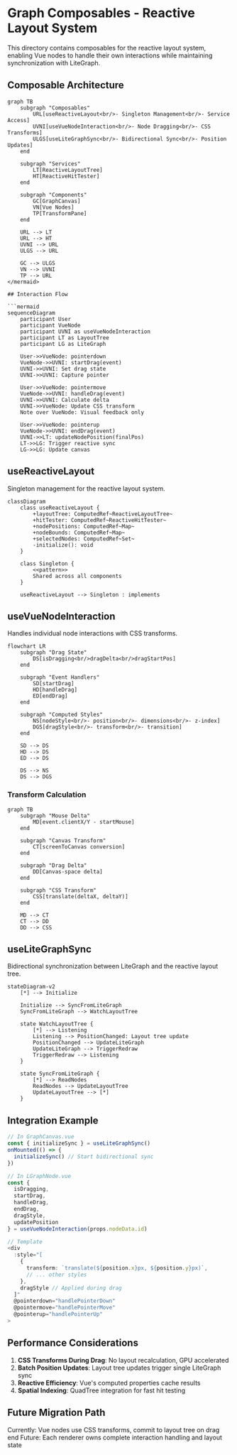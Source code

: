 # Graph Composables - Reactive Layout System

This directory contains composables for the reactive layout system, enabling Vue nodes to handle their own interactions while maintaining synchronization with LiteGraph.

## Composable Architecture

```mermaid
graph TB
    subgraph "Composables"
        URL[useReactiveLayout<br/>- Singleton Management<br/>- Service Access]
        UVNI[useVueNodeInteraction<br/>- Node Dragging<br/>- CSS Transforms]
        ULGS[useLiteGraphSync<br/>- Bidirectional Sync<br/>- Position Updates]
    end

    subgraph "Services"
        LT[ReactiveLayoutTree]
        HT[ReactiveHitTester]
    end

    subgraph "Components"
        GC[GraphCanvas]
        VN[Vue Nodes]
        TP[TransformPane]
    end

    URL --> LT
    URL --> HT
    UVNI --> URL
    ULGS --> URL
    
    GC --> ULGS
    VN --> UVNI
    TP --> URL
</mermaid>

## Interaction Flow

```mermaid
sequenceDiagram
    participant User
    participant VueNode
    participant UVNI as useVueNodeInteraction
    participant LT as LayoutTree
    participant LG as LiteGraph

    User->>VueNode: pointerdown
    VueNode->>UVNI: startDrag(event)
    UVNI->>UVNI: Set drag state
    UVNI->>UVNI: Capture pointer
    
    User->>VueNode: pointermove
    VueNode->>UVNI: handleDrag(event)
    UVNI->>UVNI: Calculate delta
    UVNI->>VueNode: Update CSS transform
    Note over VueNode: Visual feedback only
    
    User->>VueNode: pointerup
    VueNode->>UVNI: endDrag(event)
    UVNI->>LT: updateNodePosition(finalPos)
    LT->>LG: Trigger reactive sync
    LG->>LG: Update canvas
```

## useReactiveLayout

Singleton management for the reactive layout system.

```mermaid
classDiagram
    class useReactiveLayout {
        +layoutTree: ComputedRef~ReactiveLayoutTree~
        +hitTester: ComputedRef~ReactiveHitTester~
        +nodePositions: ComputedRef~Map~
        +nodeBounds: ComputedRef~Map~
        +selectedNodes: ComputedRef~Set~
        -initialize(): void
    }

    class Singleton {
        <<pattern>>
        Shared across all components
    }

    useReactiveLayout --> Singleton : implements
```

## useVueNodeInteraction

Handles individual node interactions with CSS transforms.

```mermaid
flowchart LR
    subgraph "Drag State"
        DS[isDragging<br/>dragDelta<br/>dragStartPos]
    end
    
    subgraph "Event Handlers"
        SD[startDrag]
        HD[handleDrag]
        ED[endDrag]
    end
    
    subgraph "Computed Styles"
        NS[nodeStyle<br/>- position<br/>- dimensions<br/>- z-index]
        DGS[dragStyle<br/>- transform<br/>- transition]
    end
    
    SD --> DS
    HD --> DS
    ED --> DS
    
    DS --> NS
    DS --> DGS
```

### Transform Calculation

```mermaid
graph TB
    subgraph "Mouse Delta"
        MD[event.clientX/Y - startMouse]
    end
    
    subgraph "Canvas Transform"
        CT[screenToCanvas conversion]
    end
    
    subgraph "Drag Delta"
        DD[Canvas-space delta]
    end
    
    subgraph "CSS Transform"
        CSS[translate(deltaX, deltaY)]
    end
    
    MD --> CT
    CT --> DD
    DD --> CSS
```

## useLiteGraphSync

Bidirectional synchronization between LiteGraph and the reactive layout tree.

```mermaid
stateDiagram-v2
    [*] --> Initialize
    
    Initialize --> SyncFromLiteGraph
    SyncFromLiteGraph --> WatchLayoutTree
    
    state WatchLayoutTree {
        [*] --> Listening
        Listening --> PositionChanged: Layout tree update
        PositionChanged --> UpdateLiteGraph
        UpdateLiteGraph --> TriggerRedraw
        TriggerRedraw --> Listening
    }
    
    state SyncFromLiteGraph {
        [*] --> ReadNodes
        ReadNodes --> UpdateLayoutTree
        UpdateLayoutTree --> [*]
    }
```

## Integration Example

```typescript
// In GraphCanvas.vue
const { initializeSync } = useLiteGraphSync()
onMounted(() => {
  initializeSync() // Start bidirectional sync
})

// In LGraphNode.vue
const {
  isDragging,
  startDrag,
  handleDrag,
  endDrag,
  dragStyle,
  updatePosition
} = useVueNodeInteraction(props.nodeData.id)

// Template
<div
  :style="[
    {
      transform: `translate(${position.x}px, ${position.y}px)`,
      // ... other styles
    },
    dragStyle // Applied during drag
  ]"
  @pointerdown="handlePointerDown"
  @pointermove="handlePointerMove"
  @pointerup="handlePointerUp"
>
```

## Performance Considerations

1. **CSS Transforms During Drag**: No layout recalculation, GPU accelerated
2. **Batch Position Updates**: Layout tree updates trigger single LiteGraph sync
3. **Reactive Efficiency**: Vue's computed properties cache results
4. **Spatial Indexing**: QuadTree integration for fast hit testing

## Future Migration Path

Currently: Vue nodes use CSS transforms, commit to layout tree on drag end
Future: Each renderer owns complete interaction handling and layout state